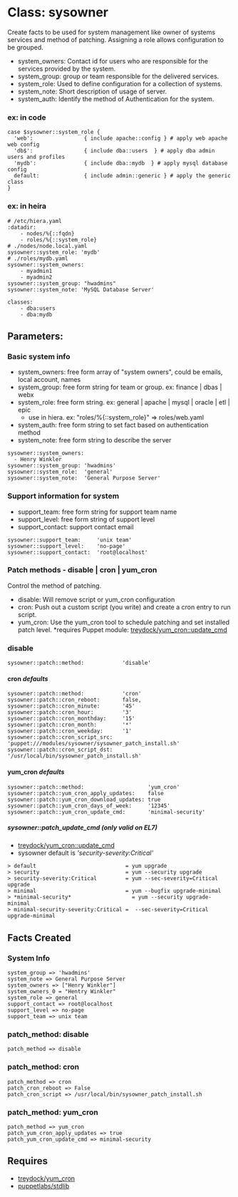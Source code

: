 # Class: sysowner

Create facts to be used for system management like owner of systems services and method of patching. Assigning a role allows configuration to be grouped. 

  - system_owners: Contact id for users who are responsible for the services provided by the system. 
  - system_group: group or team responsible for the delivered services.
  - system_role: Used to define configuration for a collection of systems. 
  - system_note: Short description of usage of server. 
  - system_auth: Identify the method of Authentication for the system.  
### ex: in code 
```
case $sysowner::system_role {
  'web':                { include apache::config } # apply web apache web config 
  'db$':                { include dba::users  } # apply dba admin users and profiles
  'mydb':               { include dba::mydb  } # apply mysql database config
  default:              { include admin::generic } # apply the generic class
}
```
### ex: in heira
```
# /etc/hiera.yaml
:datadir:
    - nodes/%{::fqdn}
    - roles/%{::system_role}
# ./nodes/node.local.yaml
sysowner::system_role: 'mydb'
# ./roles/mydb.yaml
sysowner::system_owners:
    - myadmin1
    - myadmin2
sysowner::system_group: "hwadmins"
sysowner::system_note: 'MySQL Database Server'

classes:
    - dba:users
    - dba:mydb
```
## Parameters: 

### Basic system info
  - system_owners: free form array of "system owners", could be emails, local account, names
  - system_group: free form string for team or group. ex: finance | dbas | webx
  - system_role: free form string. ex: general | apache | mysql | oracle | etl | epic
    * use in hiera. ex: "roles/%{::system_role}" => roles/web.yaml
  - system_auth: free form string to set fact based on authentication method
  - system_note: free form string to describe the server
  
```
sysowner::system_owners: 
  - Henry Winkler
sysowner::system_group: 'hwadmins'
sysowner::system_role:  'general'
sysowner::system_note:  'General Purpose Server'
```

### Support information for system
  - support_team: free form string for support team name
  - support_level: free form string of support level
  - support_contact: support contact email

```
sysowner::support_team:     'unix team'
sysowner::support_level:    'no-page'
sysowner::support_contact:  'root@localhost'
```
### Patch methods - disable | cron | yum_cron
  Control the method of patching. 
  - disable: Will remove script or yum_cron configuration 
  - cron: Push out a custom script (you write) and create a cron entry to run script. 
  - yum_cron: Use the yum_cron tool to schedule patching and set installed patch level.
    *requires Puppet module: [treydock/yum_cron::update_cmd](https://forge.puppetlabs.com/treydock/)
### disable 
```
sysowner::patch::method:            'disable'
```
#### cron *defaults*
```
sysowner::patch::method:            'cron'
sysowner::patch::cron_reboot:       false, 
sysowner::patch::cron_minute:       '45'
sysowner::patch::cron_hour:         '3'
sysowner::patch::cron_monthday:     '15'
sysowner::patch::cron_month:        '*'
sysowner::patch::cron_weekday:      '1'
sysowner::patch::cron_script_src:   'puppet:///modules/sysowner/sysowner_patch_install.sh'
sysowner::patch::cron_script_dst:   '/usr/local/bin/sysowner_patch_install.sh'
```
#### yum_cron *defaults*
```
sysowner::patch::method:                    'yum_cron'
sysowner::patch::yum_cron_apply_updates:    false
sysowner::patch::yum_cron_download_updates: true
sysowner::patch::yum_cron_days_of_week:     '12345'
sysowner::patch::yum_cron_update_cmd:       'minimal-security'
```
##### sysowner::patch_update_cmd (only valid on EL7)
  - [treydock/yum_cron::update_cmd](https://forge.puppetlabs.com/treydock/yum_cron#update_cmd)
  - sysowner default is *'security-severity:Critical'*
```
> default                            = yum upgrade
> security                           = yum --security upgrade
> security-severity:Critical         = yum --sec-severity=Critical upgrade
> minimal                            = yum --bugfix upgrade-minimal
> *minimal-security*                   = yum --security upgrade-minimal
> minimal-security-severity:Critical =  --sec-severity=Critical upgrade-minimal
```
## Facts Created
### System Info
```
system_group => 'hwadmins' 
system_note => General Purpose Server
system_owners => ["Henry Winkler"]
system_owners_0 = "Hentry Winkler"
system_role => general
support_contact => root@localhost
support_level => no-page
support_team => unix team
```
### patch_method: disable 
```
patch_method => disable
```
### patch_method: cron
```
patch_method => cron
patch_cron_reboot => False
patch_cron_script => /usr/local/bin/sysowner_patch_install.sh
```
### patch_method: yum_cron
```
patch_method => yum_cron
patch_yum_cron_apply_updates => true
patch_yum_cron_update_cmd => minimal-security
```
## Requires

  - [treydock/yum_cron](https://forge.puppetlabs.com/treydock/yum_cron)
  - [puppetlabs/stdlib](https://forge.puppetlabs.com/puppetlabs/stdlib)
